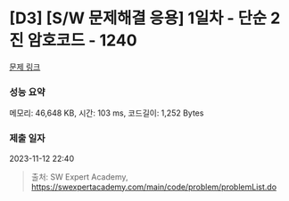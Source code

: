 # [D3] [S/W 문제해결 응용] 1일차 - 단순 2진 암호코드 - 1240 

[문제 링크](https://swexpertacademy.com/main/code/problem/problemDetail.do?contestProbId=AV15FZuqAL4CFAYD) 

### 성능 요약

메모리: 46,648 KB, 시간: 103 ms, 코드길이: 1,252 Bytes

### 제출 일자

2023-11-12 22:40



> 출처: SW Expert Academy, https://swexpertacademy.com/main/code/problem/problemList.do